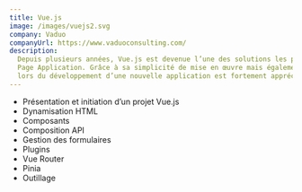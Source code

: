 ```yaml
---
title: Vue.js
image: /images/vuejs2.svg
company: Vaduo
companyUrl: https://www.vaduoconsulting.com/
description:
  Depuis plusieurs années, Vue.js est devenue l’une des solutions les plus utilisées pour développer des Single
  Page Application. Grâce à sa simplicité de mise en œuvre mais également à son écosystème, l’expérience ressentie
  lors du développement d’une nouvelle application est fortement appréciée.
---
```


- Présentation et initiation d’un projet Vue.js
- Dynamisation HTML
- Composants
- Composition API
- Gestion des formulaires
- Plugins
- Vue Router
- Pinia
- Outillage
